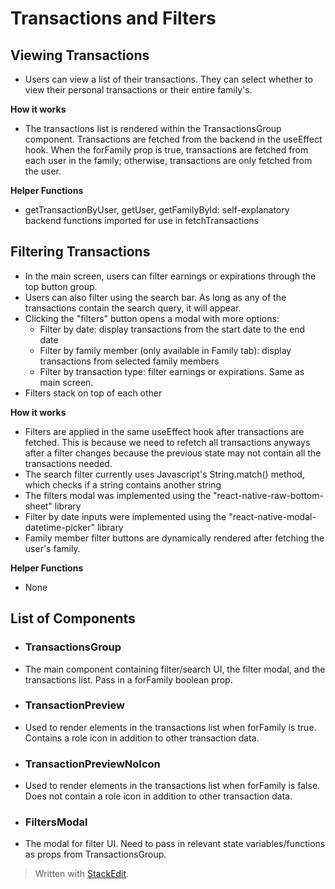 # **Transactions and Filters**

## **Viewing Transactions**

- Users can view a list of their transactions. They can select whether to view their personal transactions or their entire family's.

**How it works**

- The transactions list is rendered within the TransactionsGroup component. Transactions are fetched from the backend in the useEffect hook. When the forFamily prop is true, transactions are fetched from each user in the family; otherwise, transactions are only fetched from the user.

**Helper Functions**

- getTransactionByUser, getUser, getFamilyById: self-explanatory backend functions imported for use in fetchTransactions

## **Filtering Transactions**

- In the main screen, users can filter earnings or expirations through the top button group.
- Users can also filter using the search bar. As long as any of the transactions contain the search query, it will appear.
- Clicking the "filters" button opens a modal with more options:
  - Filter by date: display transactions from the start date to the end date
  - Filter by family member (only available in Family tab): display transactions from selected family members
  - Filter by transaction type: filter earnings or expirations. Same as main screen.
- Filters stack on top of each other

**How it works**

- Filters are applied in the same useEffect hook after transactions are fetched. This is because we need to refetch all transactions anyways after a filter changes because the previous state may not contain all the transactions needed.
- The search filter currently uses Javascript's String.match() method, which checks if a string contains another string
- The filters modal was implemented using the "react-native-raw-bottom-sheet" library
- Filter by date inputs were implemented using the "react-native-modal-datetime-picker" library
- Family member filter buttons are dynamically rendered after fetching the user's family.

**Helper Functions**

- None

## **List of Components**

- ### TransactionsGroup

- The main component containing filter/search UI, the filter modal, and the transactions list. Pass in a forFamily boolean prop.

- ### TransactionPreview

- Used to render elements in the transactions list when forFamily is true. Contains a role icon in addition to other transaction data.

- ### TransactionPreviewNoIcon
- Used to render elements in the transactions list when forFamily is false. Does not contain a role icon in addition to other transaction data.

- ### FiltersModal
- The modal for filter UI. Need to pass in relevant state variables/functions as props from TransactionsGroup.

> Written with [StackEdit](https://stackedit.io/).
